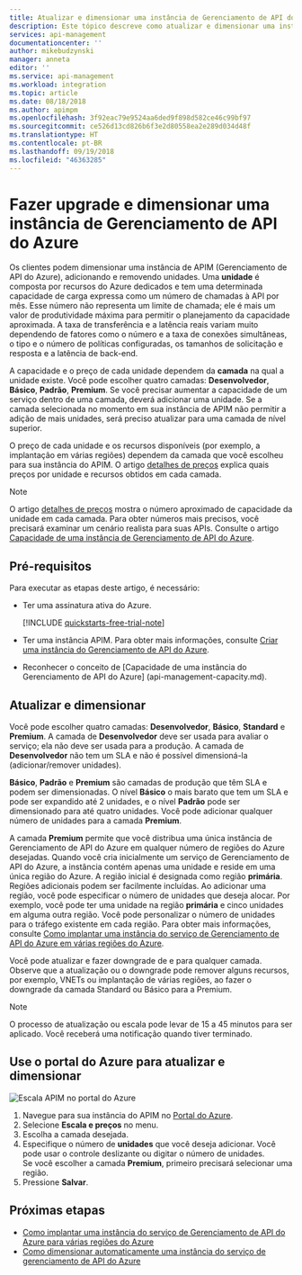 ```yaml
---
title: Atualizar e dimensionar uma instância de Gerenciamento de API do Azure | Microsoft Docs
description: Este tópico descreve como atualizar e dimensionar uma instância de Gerenciamento de API do Azure.
services: api-management
documentationcenter: ''
author: mikebudzynski
manager: anneta
editor: ''
ms.service: api-management
ms.workload: integration
ms.topic: article
ms.date: 08/18/2018
ms.author: apimpm
ms.openlocfilehash: 3f92eac79e9524aa6ded9f898d582ce46c99bf97
ms.sourcegitcommit: ce526d13cd826b6f3e2d80558ea2e289d034d48f
ms.translationtype: HT
ms.contentlocale: pt-BR
ms.lasthandoff: 09/19/2018
ms.locfileid: "46363285"
---
```

# <a name="upgrade-and-scale-an-azure-api-management-instance"></a>Fazer upgrade e dimensionar uma instância de Gerenciamento de API do Azure  

Os clientes podem dimensionar uma instância de APIM (Gerenciamento de API do Azure), adicionando e removendo unidades. Uma **unidade** é composta por recursos do Azure dedicados e tem uma determinada capacidade de carga expressa como um número de chamadas à API por mês. Esse número não representa um limite de chamada; ele é mais um valor de produtividade máxima para permitir o planejamento da capacidade aproximada. A taxa de transferência e a latência reais variam muito dependendo de fatores como o número e a taxa de conexões simultâneas, o tipo e o número de políticas configuradas, os tamanhos de solicitação e resposta e a latência de back-end.

A capacidade e o preço de cada unidade dependem da **camada** na qual a unidade existe. Você pode escolher quatro camadas: **Desenvolvedor**, **Básico**, **Padrão**, **Premium**. Se você precisar aumentar a capacidade de um serviço dentro de uma camada, deverá adicionar uma unidade. Se a camada selecionada no momento em sua instância de APIM não permitir a adição de mais unidades, será preciso atualizar para uma camada de nível superior.

O preço de cada unidade e os recursos disponíveis (por exemplo, a implantação em várias regiões) dependem da camada que você escolheu para sua instância do APIM. O artigo [detalhes de preços](https://azure.microsoft.com/pricing/details/api-management/?ref=microsoft.com&utm_source=microsoft.com&utm_medium=docs&utm_campaign=visualstudio) explica quais preços por unidade e recursos obtidos em cada camada. 

>[!NOTE]
>O artigo [detalhes de preços](https://azure.microsoft.com/pricing/details/api-management/?ref=microsoft.com&utm_source=microsoft.com&utm_medium=docs&utm_campaign=visualstudio) mostra o número aproximado de capacidade da unidade em cada camada. Para obter números mais precisos, você precisará examinar um cenário realista para suas APIs. Consulte o artigo [Capacidade de uma instância de Gerenciamento de API do Azure](api-management-capacity.md).

## <a name="prerequisites"></a>Pré-requisitos

Para executar as etapas deste artigo, é necessário:

+ Ter uma assinatura ativa do Azure.

    [!INCLUDE [quickstarts-free-trial-note](../../includes/quickstarts-free-trial-note.md)]

+ Ter uma instância APIM. Para obter mais informações, consulte [Criar uma instância do Gerenciamento de API do Azure](get-started-create-service-instance.md).

+ Reconhecer o conceito de [Capacidade de uma instância do Gerenciamento de API do Azure] (api-management-capacity.md).

## <a name="upgrade-and-scale"></a>Atualizar e dimensionar  

Você pode escolher quatro camadas: **Desenvolvedor**, **Básico**, **Standard** e **Premium**. A camada de **Desenvolvedor** deve ser usada para avaliar o serviço; ela não deve ser usada para a produção. A camada de **Desenvolvedor** não tem um SLA e não é possível dimensioná-la (adicionar/remover unidades). 

**Básico**, **Padrão** e **Premium** são camadas de produção que têm SLA e podem ser dimensionadas. O nível **Básico** o mais barato que tem um SLA e pode ser expandido até 2 unidades, e o nível **Padrão** pode ser dimensionado para até quatro unidades. Você pode adicionar qualquer número de unidades para a camada **Premium**.

A camada **Premium** permite que você distribua uma única instância de Gerenciamento de API do Azure em qualquer número de regiões do Azure desejadas. Quando você cria inicialmente um serviço de Gerenciamento de API do Azure, a instância contém apenas uma unidade e reside em uma única região do Azure. A região inicial é designada como região **primária**. Regiões adicionais podem ser facilmente incluídas. Ao adicionar uma região, você pode especificar o número de unidades que deseja alocar. Por exemplo, você pode ter uma unidade na região **primária** e cinco unidades em alguma outra região. Você pode personalizar o número de unidades para o tráfego existente em cada região. Para obter mais informações, consulte [Como implantar uma instância do serviço de Gerenciamento de API do Azure em várias regiões do Azure](api-management-howto-deploy-multi-region.md).

Você pode atualizar e fazer downgrade de e para qualquer camada. Observe que a atualização ou o downgrade pode remover alguns recursos, por exemplo, VNETs ou implantação de várias regiões, ao fazer o downgrade da camada Standard ou Básico para a Premium.

>[!NOTE]
>O processo de atualização ou escala pode levar de 15 a 45 minutos para ser aplicado. Você receberá uma notificação quando tiver terminado.

## <a name="use-the-azure-portal-to-upgrade-and-scale"></a>Use o portal do Azure para atualizar e dimensionar

![Escala APIM no portal do Azure](./media/upgrade-and-scale/portal-scale.png)

1. Navegue para sua instância do APIM no [Portal do Azure](https://portal.azure.com/).
2. Selecione **Escala e preços** no menu.
3. Escolha a camada desejada.
4. Especifique o número de **unidades** que você deseja adicionar. Você pode usar o controle deslizante ou digitar o número de unidades.  
    Se você escolher a camada **Premium**, primeiro precisará selecionar uma região.
5. Pressione **Salvar**.

## <a name="next-steps"></a>Próximas etapas

- [Como implantar uma instância do serviço de Gerenciamento de API do Azure para várias regiões do Azure](api-management-howto-deploy-multi-region.md)
- [Como dimensionar automaticamente uma instância do serviço de gerenciamento de API do Azure](api-management-howto-autoscale.md)
